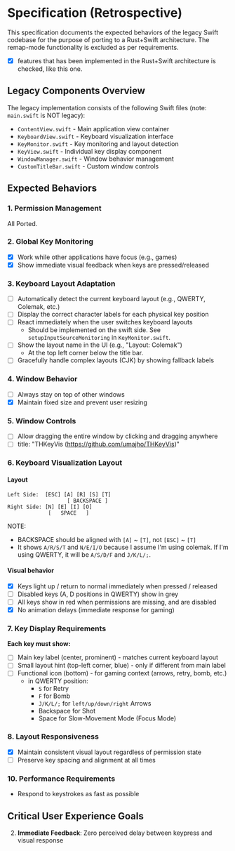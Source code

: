 # Specification (Retrospective)

This specification documents the expected behaviors of the legacy Swift codebase
for the purpose of porting to a Rust+Swift architecture. The remap-mode
functionality is excluded as per requirements.

- [x] features that has been implemented in the Rust+Swift architecture is
      checked, like this one.

## Legacy Components Overview

The legacy implementation consists of the following Swift files (note:
`main.swift` is NOT legacy):

- `ContentView.swift` - Main application view container
- `KeyboardView.swift` - Keyboard visualization interface
- `KeyMonitor.swift` - Key monitoring and layout detection
- `KeyView.swift` - Individual key display component
- `WindowManager.swift` - Window behavior management
- `CustomTitleBar.swift` - Custom window controls

## Expected Behaviors

### 1. Permission Management

All Ported.

### 2. Global Key Monitoring

- [x] Work while other applications have focus (e.g., games)
- [x] Show immediate visual feedback when keys are pressed/released

### 3. Keyboard Layout Adaptation

- [ ] Automatically detect the current keyboard layout (e.g., QWERTY, Colemak,
      etc.)
- [ ] Display the correct character labels for each physical key position
- [ ] React immediately when the user switches keyboard layouts
  - Should be implemented on the swift side. See `setupInputSourceMonitoring` in
    `KeyMonitor.swift`.
- [ ] Show the layout name in the UI (e.g., "Layout: Colemak")
  - At the top left corner below the title bar.
- [ ] Gracefully handle complex layouts (CJK) by showing fallback labels

### 4. Window Behavior

- [ ] Always stay on top of other windows
- [x] Maintain fixed size and prevent user resizing

### 5. Window Controls

- [ ] Allow dragging the entire window by clicking and dragging anywhere
- [ ] title: "THKeyVis (https://github.com/umajho/THKeyVis)"

### 6. Keyboard Visualization Layout

#### Layout

```
Left Side:  [ESC] [A] [R] [S] [T]
                   [ BACKSPACE ]
Right Side: [N] [E] [I] [O]
             [   SPACE   ]
```

NOTE:

- BACKSPACE should be aligned with `[A]` ~ `[T]`, not `[ESC]` ~ `[T]`
- It shows `A/R/S/T` and `N/E/I/O` because I assume I'm using colemak. If I'm
  using QWERTY, it will be `A/S/D/F` and `J/K/L/;`.

#### Visual behavior

- [x] Keys light up / return to normal immediately when pressed / released
- [ ] Disabled keys (A, D positions in QWERTY) show in grey
- [ ] All keys show in red when permissions are missing, and are disabled
- [x] No animation delays (immediate response for gaming)

### 7. Key Display Requirements

**Each key must show:**

- [ ] Main key label (center, prominent) - matches current keyboard layout
- [ ] Small layout hint (top-left corner, blue) - only if different from main
      label
- [ ] Functional icon (bottom) - for gaming context (arrows, retry, bomb, etc.)
  - in QWERTY position:
    - `S` for Retry
    - `F` for Bomb
    - `J/K/L/;` for `left/up/down/right` Arrows
    - Backspace for Shot
    - Space for Slow-Movement Mode (Focus Mode)

### 8. Layout Responsiveness

- [x] Maintain consistent visual layout regardless of permission state
- [ ] Preserve key spacing and alignment at all times

### 10. Performance Requirements

- Respond to keystrokes as fast as possible

## Critical User Experience Goals

2. **Immediate Feedback**: Zero perceived delay between keypress and visual
   response

